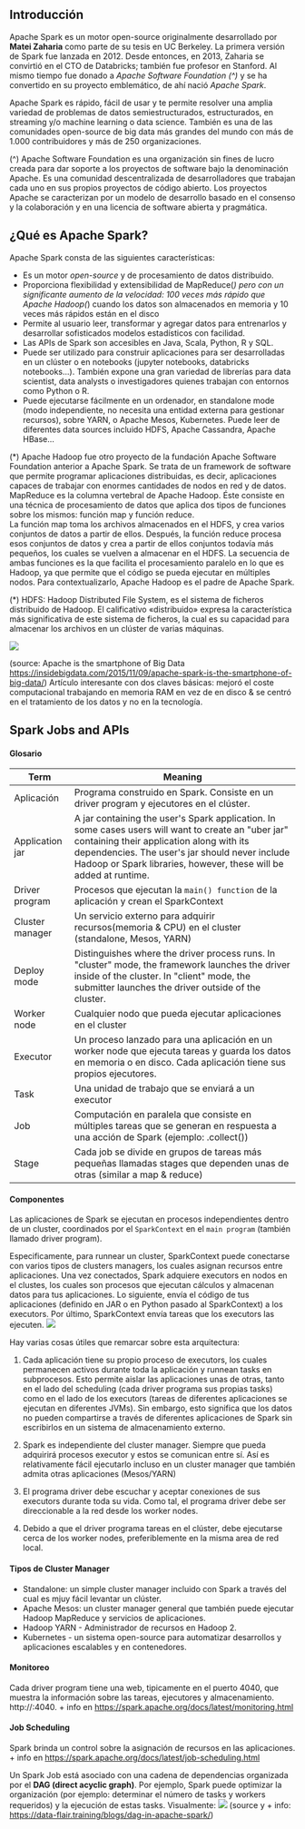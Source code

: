 ## Introducción

Apache Spark es un motor open-source originalmente desarrollado por **Matei Zaharia** como parte de su tesis en UC Berkeley. La primera versión de Spark fue lanzada en 2012. Desde entonces, en 2013, Zaharia se convirtió en el CTO de Databricks; también fue profesor en Stanford. Al mismo tiempo fue donado a *Apache Software Foundation (^)* y se ha convertido en su proyecto emblemático, de ahí nació *Apache Spark*.

Apache Spark es rápido, fácil de usar y te permite resolver una amplia variedad de problemas de datos semiestructurados, estructurados, en streaming y/o machine learning o data science. También es una de las comunidades open-source de big data más grandes del mundo con más de 1.000 contribuidores y más de 250 organizaciones.

(^) Apache Software Foundation es una organización sin fines de lucro creada para dar soporte a los proyectos de software bajo la denominación Apache. Es una comunidad descentralizada de desarrolladores que trabajan cada uno en sus propios proyectos de código abierto. Los proyectos Apache se caracterizan por un modelo de desarrollo basado en el consenso y la colaboración y en una licencia de software abierta y pragmática.


## ¿Qué es Apache Spark?
Apache Spark consta de las siguientes características:
* Es un motor *open-source* y de procesamiento de datos distribuido.
* Proporciona flexibilidad y extensibilidad de MapReduce(*) pero con un significante aumento de la velocidad: 100 veces más rápido que Apache Hadoop(*) cuando los datos son almacenados en memoria y 10 veces más rápidos están en el disco
* Permite al usuario leer, transformar y agregar datos para entrenarlos y desarrollar sofisticados modelos estadísticos con facilidad. 
* Las APIs de Spark son accesibles en Java, Scala, Python, R y SQL.
* Puede ser utilizado para construir aplicaciones para ser desarrolladas en un clúster o en notebooks (jupyter notebooks, databricks notebooks...). También expone una gran variedad de librerías para data scientist, data analysts o investigadores quienes trabajan con entornos como Python o R.
* Puede ejecutarse fácilmente en un ordenador, en standalone mode (modo independiente, no necesita una entidad externa para gestionar recursos), sobre YARN, o Apache Mesos, Kubernetes. Puede leer de diferentes data sources incluido HDFS, Apache Cassandra, Apache HBase... 

(*) Apache Hadoop fue otro proyecto de la fundación Apache Software Foundation anterior a Apache Spark. Se trata de un framework de software que permite programar aplicaciones distribuidas, es decir, aplicaciones capaces de trabajar con enormes cantidades de nodos en red y de datos. MapReduce es la columna vertebral de Apache Hadoop. Éste consiste en una técnica de procesamiento de datos que aplica dos tipos de funciones sobre los mismos: función map y función reduce.  
La función map toma los archivos almacenados en el HDFS, y crea varios conjuntos de datos a partir de ellos. Después, la función reduce procesa esos conjuntos de datos y crea a partir de ellos conjuntos todavía más pequeños, los cuales se vuelven a almacenar en el HDFS. La secuencia de ambas funciones es la que facilita el procesamiento paralelo en lo que es Hadoop, ya que permite que el código se pueda ejecutar en múltiples nodos. Para contextualizarlo, Apache Hadoop es el padre de Apache Spark.

(*) HDFS: Hadoop Distributed File System, es el sistema de ficheros distribuido de Hadoop. El calificativo «distribuido» expresa la característica más significativa de este sistema de ficheros, la cual es su capacidad para almacenar los archivos en un clúster de varias máquinas.

<img src="ecosistema_spark.png">

(source: Apache is the smartphone of Big Data https://insidebigdata.com/2015/11/09/apache-spark-is-the-smartphone-of-big-data/) 
Artículo interesante con dos claves básicas: mejoró el coste computacional trabajando en memoria RAM en vez de en disco & se centró en el tratamiento de los datos y no en la tecnología.

## Spark Jobs and APIs

#### Glosario
| Term            | Meaning |  
|-----------------|----------|
| Aplicación     | Programa construido en Spark. Consiste en un driver program y ejecutores en el clúster.|
| Application jar | A jar containing the user's Spark application. In some cases users will want to create an "uber jar" containing their application along with its dependencies. The user's jar should never include Hadoop or Spark libraries, however, these will be added at runtime.|
| Driver program  | Procesos que ejecutan la `main() function` de la aplicación y crean el SparkContext|
| Cluster manager | Un servicio externo para adquirir recursos(memoria & CPU) en el cluster (standalone, Mesos, YARN) |
| Deploy mode     | Distinguishes where the driver process runs. In "cluster" mode, the framework launches the driver inside of the cluster. In "client" mode, the submitter launches the driver outside of the cluster.|
| Worker node     | Cualquier nodo que pueda ejecutar aplicaciones en el cluster |
| Executor        | Un proceso lanzado para una aplicación en un worker node que ejecuta tareas y guarda los datos en memoria o en disco. Cada aplicación tiene sus propios ejecutores.|
| Task            | Una unidad de trabajo que se enviará a un executor |
| Job             | Computación en paralela que consiste en múltiples tareas que se generan en respuesta a una acción de Spark (ejemplo: .collect())|
| Stage           | Cada job se divide en grupos de tareas más pequeñas llamadas stages que dependen unas de otras (similar a map & reduce)|

#### Componentes
Las aplicaciones de Spark se ejecutan en procesos independientes dentro de un cluster, coordinados por el `SparkContext` en el `main program` (también llamado driver program).

Especificamente, para runnear un cluster, SparkContext puede conectarse con varios tipos de clusters managers, los cuales asignan recursos entre aplicaciones. Una vez conectados, Spark adquiere executors en nodos en el clustes, los cuales son procesos que ejecutan cálculos y almacenan datos para tus aplicaciones. Lo siguiente, envía el código de tus aplicaciones (definido en JAR o en Python pasado al SparkContext) a los executors. Por último, SparkContext envía tareas que los executors las ejecuten.
<img src="cluster_spark.png">

Hay varias cosas útiles que remarcar sobre esta arquitectura:
1. Cada aplicación tiene su propio proceso de executors, los cuales permanecen activos durante toda la aplicación y runnean tasks en subprocesos. Esto permite aislar las aplicaciones unas de otras, tanto en el lado del scheduling (cada driver programa sus propias tasks) como en el lado de los executors (tareas de diferentes aplicaciones se ejecutan en diferentes JVMs). Sin embargo, esto significa que los datos no pueden compartirse a través de diferentes aplicaciones de Spark sin escribirlos en un sistema de almacenamiento externo.

2. Spark es independiente del cluster manager. Siempre que pueda adquirirá procesos executor y estos se comunican entre sí. Así es relativamente fácil ejecutarlo incluso en un cluster manager que también admita otras aplicaciones (Mesos/YARN)

3. El programa driver debe escuchar y aceptar conexiones de sus executors durante toda su vida. Como tal, el programa driver debe ser direccionable a la red desde los worker nodes.

4. Debido a que el driver programa tareas en el clúster, debe ejecutarse cerca de los worker nodes, preferiblemente en la misma area de red local.

#### Tipos de Cluster Manager
* Standalone: un simple cluster manager incluido con Spark a través del cual es mjuy fácil levantar un clúster.
* Apache Mesos: un cluster manager general que también puede ejecutar Hadoop MapReduce y servicios de aplicaciones.
* Hadoop YARN -  Administrador de recursos en Hadoop 2.
* Kubernetes - un sistema open-source para automatizar desarrollos y aplicaciones escalables y en contenedores.

#### Monitoreo
Cada driver program tiene una web, tipicamente en el puerto 4040, que muestra la información sobre las tareas, ejecutores y almacenamiento. http://<driver-node>:4040. + info en https://spark.apache.org/docs/latest/monitoring.html


#### Job Scheduling
Spark brinda un control sobre la asignación de recursos en las aplicaciones. + info en https://spark.apache.org/docs/latest/job-scheduling.html

Un Spark Job está asociado con una cadena de dependencias organizada por el **DAG (direct acyclic graph)**. Por ejemplo, Spark puede optimizar la organización (por ejemplo: determinar el número de tasks y workers requeridos) y la ejecución de estas tasks. Visualmente:
<img src="DAG2.png">
(source y + info: https://data-flair.training/blogs/dag-in-apache-spark/)


```python

```
